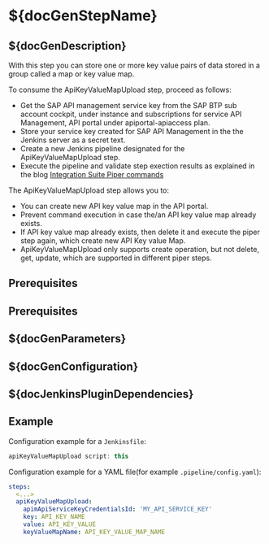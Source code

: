 # ${docGenStepName}

## ${docGenDescription}

With this step you can store one or more key value pairs of data stored in a group called a map or key value map.

To consume the ApiKeyValueMapUpload step, proceed as follows:

* Get the SAP API management service key from the SAP BTP sub account cockpit, under instance and subscriptions for service API Management, API portal under apiportal-apiaccess plan.
* Store your service key created for SAP API Management in the the Jenkins server as a secret text.
* Create a new Jenkins pipeline designated for the ApiKeyValueMapUpload step.
* Execute the pipeline and validate step exection results as explained in the blog [Integration Suite Piper commands](https://blogs.sap.com/2022/01/05/orking-with-integration-suite-piper-commands/)

The ApiKeyValueMapUpload step allows you to:

* You can create new API key value map in the API portal.
* Prevent command execution in case the/an API key value map already exists.
* If API key value map already exists, then delete it and execute the piper step again, which create new API Key value Map.
* ApiKeyValueMapUpload only supports create operation, but not delete, get, update, which are supported in different piper steps.

## Prerequisites

## Prerequisites

## ${docGenParameters}

## ${docGenConfiguration}

## ${docJenkinsPluginDependencies}

## Example

Configuration example for a `Jenkinsfile`:

```groovy
apiKeyValueMapUpload script: this
```

Configuration example for a YAML file(for example `.pipeline/config.yaml`):

```yaml
steps:
  <...>
  apiKeyValueMapUpload:
    apimApiServiceKeyCredentialsId: 'MY_API_SERVICE_KEY'
    key: API_KEY_NAME
    value: API_KEY_VALUE
    keyValueMapName: API_KEY_VALUE_MAP_NAME
```
